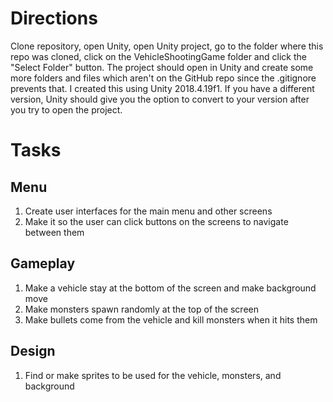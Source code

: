 # Directions
Clone repository, open Unity, open Unity project, go to the folder where this repo was cloned, click on the VehicleShootingGame 
folder and click the "Select Folder" button. The project should open in Unity and create some more folders and files which aren't 
on the GitHub repo since the .gitignore prevents that. I created this using Unity 2018.4.19f1. If you have a different version, 
Unity should give you the option to convert to your version after you try to open the project.

# Tasks
## Menu
1. Create user interfaces for the main menu and other screens
2. Make it so the user can click buttons on the screens to navigate between them
## Gameplay
1. Make a vehicle stay at the bottom of the screen and make background move
2. Make monsters spawn randomly at the top of the screen
3. Make bullets come from the vehicle and kill monsters when it hits them
## Design 
1. Find or make sprites to be used for the vehicle, monsters, and background
